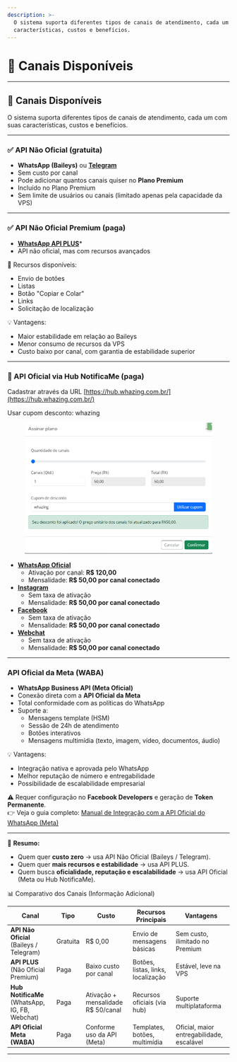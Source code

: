 ```yaml
---
description: >-
  O sistema suporta diferentes tipos de canais de atendimento, cada um com suas
  características, custos e benefícios.
---
```


# 📡 Canais Disponíveis

***

## 🔏 Canais Disponíveis

O sistema suporta diferentes tipos de canais de atendimento, cada um com suas características, custos e benefícios.

***

### ✅ API Não Oficial (gratuita)

* **WhatsApp (Baileys)** ou [**Telegram**](telegram.md)
* Sem custo por canal
* Pode adicionar quantos canais quiser no **Plano Premium**
* Incluído no Plano Premium
* Sem limite de usuários ou canais (limitado apenas pela capacidade da VPS)

***

### ✅ API Não Oficial Premium (paga)

* [**WhatsApp API PLUS**](whatsapp_api_plus.md)\*
* API não oficial, mas com recursos avançados

📌 Recursos disponíveis:

* Envio de botões
* Listas
* Botão "Copiar e Colar"
* Links
* Solicitação de localização

💡 Vantagens:

* Maior estabilidade em relação ao Baileys
* Menor consumo de recursos da VPS
* Custo baixo por canal, com garantia de estabilidade superior

***

### 💼 API Oficial via Hub NotificaMe (paga)

Cadastrar através da URL [https://hub.whazing.com.br/](https://hub.whazing.com.br/)​

Usar cupom desconto: whazing

<figure><img src="../.gitbook/assets/image.png" alt=""><figcaption></figcaption></figure>

* [**WhatsApp Oficial**](api-oficial/)
  * Ativação por canal: **R$ 120,00**
  * Mensalidade: **R$ 50,00 por canal conectado**
* [**Instagram**](facebook-e-instagram-via-hub/)
  * Sem taxa de ativação
  * Mensalidade: **R$ 50,00 por canal conectado**
* [**Facebook**](facebook-e-instagram-via-hub/)
  * Sem taxa de ativação
  * Mensalidade: **R$ 50,00 por canal conectado**
* [**Webchat**](facebook-e-instagram-via-hub/)
  * Sem taxa de ativação
  * Mensalidade: **R$ 50,00 por canal conectado**

***

### API Oficial da Meta (WABA)

* **WhatsApp Business API (Meta Oficial)**
* Conexão direta com a **API Oficial da Meta**
* Total conformidade com as políticas do WhatsApp
* Suporte a:
  * Mensagens template (HSM)
  * Sessão de 24h de atendimento
  * Botões interativos
  * Mensagens multimídia (texto, imagem, vídeo, documentos, áudio)

💡 Vantagens:

* Integração nativa e aprovada pelo WhatsApp
* Melhor reputação de número e entregabilidade
* Possibilidade de escalabilidade empresarial

⚠️ Requer configuração no **Facebook Developers** e geração de **Token Permanente**.\
👉 Veja o guia completo: [Manual de Integração com a API Oficial do WhatsApp (Meta)](api-oficial-do-whatsapp-meta.md)

***

🔄 **Resumo:**

* Quem quer **custo zero** → usa API Não Oficial (Baileys / Telegram).
* Quem quer **mais recursos e estabilidade** → usa API PLUS.
* Quem busca **oficialidade, reputação e escalabilidade** → usa API Oficial (Meta ou Hub NotificaMe).

📊 Comparativo dos Canais (Informação Adicional)

| Canal                                          | Tipo     | Custo                              | Recursos Principais                | Vantagens                                 |
| ---------------------------------------------- | -------- | ---------------------------------- | ---------------------------------- | ----------------------------------------- |
| **API Não Oficial** (Baileys / Telegram)       | Gratuita | R$ 0,00                            | Envio de mensagens básicas         | Sem custo, ilimitado no Premium           |
| **API PLUS** (Não Oficial Premium)             | Paga     | Baixo custo por canal              | Botões, listas, links, localização | Estável, leve na VPS                      |
| **Hub NotificaMe** (WhatsApp, IG, FB, Webchat) | Paga     | Ativação + mensalidade R$ 50/canal | Recursos oficiais (via hub)        | Suporte multiplataforma                   |
| **API Oficial Meta (WABA)**                    | Paga     | Conforme uso da API (Meta)         | Templates, botões, multimídia      | Oficial, maior entregabilidade, escalável |

***
